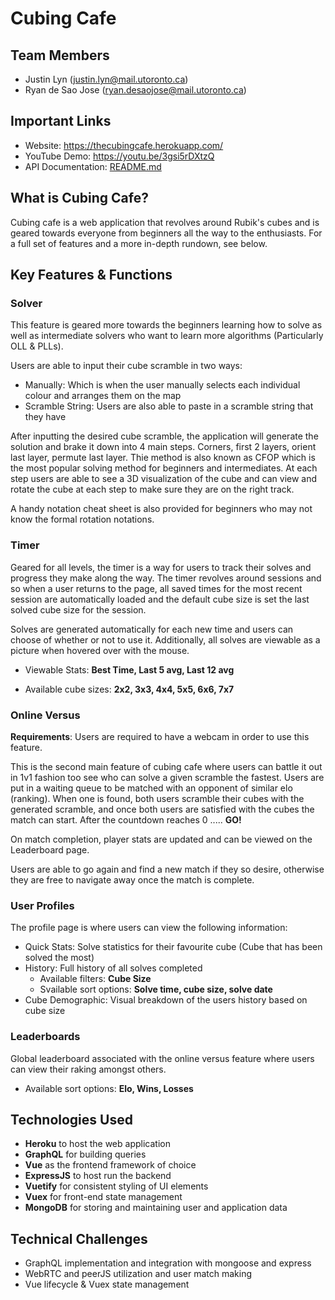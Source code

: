 # Cubing Cafe

## Team Members
- Justin Lyn (justin.lyn@mail.utoronto.ca)
- Ryan de Sao Jose (ryan.desaojose@mail.utoronto.ca)

## Important Links

- Website: https://thecubingcafe.herokuapp.com/
- YouTube Demo: https://youtu.be/3gsi5rDXtzQ
- API Documentation: [README.md](./api_docs)

## What is Cubing Cafe?

Cubing cafe is a web application that revolves around Rubik's cubes and is geared towards everyone from beginners all the way to the enthusiasts. For a full set of features and a more in-depth rundown, see below. 

## Key Features & Functions


### Solver

This feature is geared more towards the beginners learning how to solve as well as intermediate solvers who want to learn more algorithms (Particularly OLL & PLLs).

Users are able to input their cube scramble in two ways:

- Manually: Which is when the user manually selects each individual colour and arranges them on the map
- Scramble String: Users are also able to paste in a scramble string that they have

After inputting the desired cube scramble, the application will generate the solution and brake it down into 4 main steps. Corners, first 2 layers, orient last layer, permute last layer. Thie method is also known as CFOP which is the most popular solving method for beginners and intermediates. At each step users are able to see a 3D visualization of the cube and can view and rotate the cube at each step to make sure they are on the right track.

A handy notation cheat sheet is also provided for beginners who may not know the formal rotation notations.


### Timer

Geared for all levels, the timer is a way for users to track their solves and progress they make along the way. The timer revolves around sessions and so when a user returns to the page, all saved times for the most recent session are automatically loaded and the default cube size is set the last solved cube size for the session.

Solves are generated automatically for each new time and users can choose of whether or not to use it. Additionally, all solves are viewable as a picture when hovered over with the mouse.

- Viewable Stats: **Best Time, Last 5 avg, Last 12 avg**

- Available cube sizes: **2x2, 3x3, 4x4, 5x5, 6x6, 7x7**


### Online Versus

**Requirements**: Users are required to have a webcam in order to use this feature.

This is the second main feature of cubing cafe where users can battle it out in 1v1 fashion too see who can solve a given scramble the fastest. Users are put in a waiting queue to be matched with an opponent of similar elo (ranking). When one is found, both users scramble their cubes with the generated scramble, and once both users are satisfied with the cubes the match can start. After the countdown reaches 0 ..... **GO!**

On match completion, player stats are updated and can be viewed on the Leaderboard page.

Users are able to go again and find a new match if they so desire, otherwise they are free to navigate away once the match is complete.


### User Profiles

The profile page is where users can view the following information:

- Quick Stats: Solve statistics for their favourite cube (Cube that has been solved the most)
- History: Full history of all solves completed
    - Available filters: **Cube Size**
    - Svailable sort options: **Solve time, cube size, solve date**
- Cube Demographic: Visual breakdown of the users history based on cube size


### Leaderboards

Global leaderboard associated with the online versus feature where users can view their raking amongst others.
- Available sort options: **Elo, Wins, Losses**


## Technologies Used

- **Heroku** to host the web application
- **GraphQL** for building queries
- **Vue** as the frontend framework of choice
- **ExpressJS** to host run the backend
- **Vuetify** for consistent styling of UI elements
- **Vuex** for front-end state management
- **MongoDB** for storing and maintaining user and application data


## Technical Challenges

- GraphQL implementation and integration with mongoose and express
- WebRTC and peerJS utilization and user match making
- Vue lifecycle & Vuex state management

